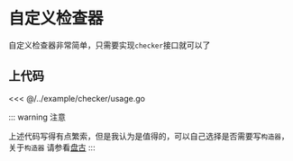 # 自定义检查器

自定义检查器非常简单，只需要实现`checker`接口就可以了

## 上代码

<<< @/../example/checker/usage.go

::: warning 注意

上述代码写得有点繁索，但是我认为是值得的，可以自己选择是否需要写`构造器`，关于`构造器`
请参看[盘古](https://pangu.pangum.tech)
:::
